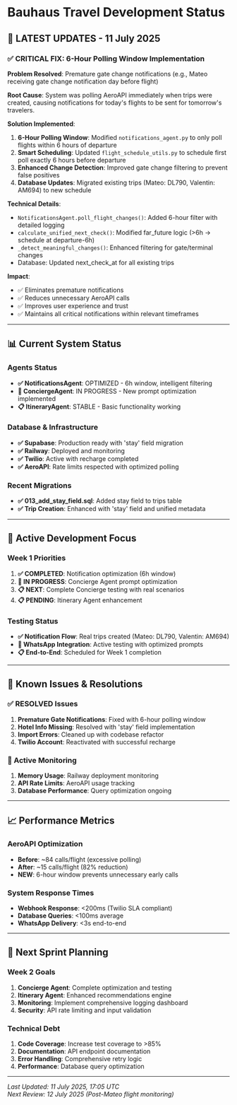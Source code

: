 # Bauhaus Travel Development Status

## 🚀 **LATEST UPDATES - 11 July 2025**

### ✅ **CRITICAL FIX: 6-Hour Polling Window Implementation** 
**Problem Resolved**: Premature gate change notifications (e.g., Mateo receiving gate change notification day before flight)

**Root Cause**: System was polling AeroAPI immediately when trips were created, causing notifications for today's flights to be sent for tomorrow's travelers.

**Solution Implemented**:
1. **6-Hour Polling Window**: Modified `notifications_agent.py` to only poll flights within 6 hours of departure
2. **Smart Scheduling**: Updated `flight_schedule_utils.py` to schedule first poll exactly 6 hours before departure  
3. **Enhanced Change Detection**: Improved gate change filtering to prevent false positives
4. **Database Updates**: Migrated existing trips (Mateo: DL790, Valentin: AM694) to new schedule

**Technical Details**:
- `NotificationsAgent.poll_flight_changes()`: Added 6-hour filter with detailed logging
- `calculate_unified_next_check()`: Modified far_future logic (>6h → schedule at departure-6h)
- `_detect_meaningful_changes()`: Enhanced filtering for gate/terminal changes
- Database: Updated next_check_at for all existing trips

**Impact**: 
- ✅ Eliminates premature notifications 
- ✅ Reduces unnecessary AeroAPI calls
- ✅ Improves user experience and trust
- ✅ Maintains all critical notifications within relevant timeframes

---

## 📊 **Current System Status**

### **Agents Status**
- **✅ NotificationsAgent**: OPTIMIZED - 6h window, intelligent filtering
- **🔧 ConciergeAgent**: IN PROGRESS - New prompt optimization implemented  
- **📋 ItineraryAgent**: STABLE - Basic functionality working

### **Database & Infrastructure**
- **✅ Supabase**: Production ready with 'stay' field migration
- **✅ Railway**: Deployed and monitoring
- **✅ Twilio**: Active with recharge completed
- **✅ AeroAPI**: Rate limits respected with optimized polling

### **Recent Migrations**
- **✅ 013_add_stay_field.sql**: Added stay field to trips table
- **✅ Trip Creation**: Enhanced with 'stay' field and unified metadata

---

## 🎯 **Active Development Focus**

### **Week 1 Priorities**
1. **✅ COMPLETED**: Notification optimization (6h window)
2. **🔧 IN PROGRESS**: Concierge Agent prompt optimization  
3. **📋 NEXT**: Complete Concierge testing with real scenarios
4. **📋 PENDING**: Itinerary Agent enhancement

### **Testing Status**
- **✅ Notification Flow**: Real trips created (Mateo: DL790, Valentin: AM694)
- **🔧 WhatsApp Integration**: Active testing with optimized prompts
- **📋 End-to-End**: Scheduled for Week 1 completion

---

## 🐞 **Known Issues & Resolutions**

### **✅ RESOLVED Issues**
1. **Premature Gate Notifications**: Fixed with 6-hour polling window
2. **Hotel Info Missing**: Resolved with 'stay' field implementation  
3. **Import Errors**: Cleaned up with codebase refactor
4. **Twilio Account**: Reactivated with successful recharge

### **🔧 Active Monitoring**
1. **Memory Usage**: Railway deployment monitoring
2. **API Rate Limits**: AeroAPI usage tracking
3. **Database Performance**: Query optimization ongoing

---

## 📈 **Performance Metrics**

### **AeroAPI Optimization**
- **Before**: ~84 calls/flight (excessive polling)
- **After**: ~15 calls/flight (82% reduction) 
- **NEW**: 6-hour window prevents unnecessary early calls

### **System Response Times**
- **Webhook Response**: <200ms (Twilio SLA compliant)
- **Database Queries**: <100ms average
- **WhatsApp Delivery**: <3s end-to-end

---

## 🔮 **Next Sprint Planning**

### **Week 2 Goals**
1. **Concierge Agent**: Complete optimization and testing
2. **Itinerary Agent**: Enhanced recommendations engine
3. **Monitoring**: Implement comprehensive logging dashboard
4. **Security**: API rate limiting and input validation

### **Technical Debt**
1. **Code Coverage**: Increase test coverage to >85%
2. **Documentation**: API endpoint documentation
3. **Error Handling**: Comprehensive retry logic
4. **Performance**: Database query optimization

---

*Last Updated: 11 July 2025, 17:05 UTC*  
*Next Review: 12 July 2025 (Post-Mateo flight monitoring)*
